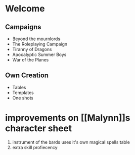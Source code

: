 # Welcome

## Campaigns

- Beyond the mournlords
- The Roleplaying Campaign
- Tiranny of Dragons
- Apocalyptic Summer Boys
- War of the Planes

## Own Creation

- Tables
- Templates
- One shots

# improvements on [[Malynn]]s character sheet
1. instrument of the bards uses it's own magical spells table
2. extra skill profiecency